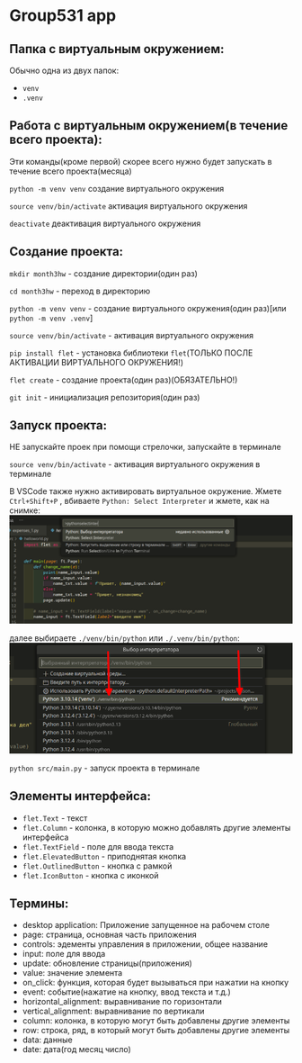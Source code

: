 # Group531 app

## Папка с виртуальным окружением:

Обычно одна из двух папок:

- `venv`
- `.venv`

## Работа с виртуальным окружением(в течение всего проекта):

Эти команды(кроме первой) скорее всего нужно будет запускать в течение всего проекта(месяца)

`python -m venv venv` создание виртуального окружения

`source venv/bin/activate` активация виртуального окружения

`deactivate` деактивация виртуального окружения

## Создание проекта:

`mkdir month3hw` - создание директории(один раз)

`cd month3hw` - переход в директорию

`python -m venv venv` - создание виртуального окружения(один раз)[или `python -m venv .venv`]

`source venv/bin/activate` - активация виртуального окружения

`pip install flet` - установка библиотеки `flet`(ТОЛЬКО ПОСЛЕ АКТИВАЦИИ ВИРТУАЛЬНОГО ОКРУЖЕНИЯ!)

`flet create` - создание проекта(один раз)(ОБЯЗАТЕЛЬНО!)

`git init` - инициализация репозитория(один раз)

## Запуск проекта:

НЕ запускайте проек при помощи стрелочки, запускайте в терминале

`source venv/bin/activate` - активация виртуального окружения в терминале

В VSCode также нужно активировать виртуальное окружение. Жмете `Ctrl+Shift+P` , вбиваете `Python: Select Interpreter` и жмете, как на снимке:
![image.png](src/assets/screenshots/Screenshot_20250510_115041.png)

далее выбираете `./venv/bin/python` или `./.venv/bin/python`:
![image.png](src/assets/screenshots/Screenshot_20250510_115902.png)

`python src/main.py` - запуск проекта в терминале

## Элементы интерфейса:

- `flet.Text` - текст
- `flet.Column` - колонка, в которую можно добавлять другие элементы интерфейса
- `flet.TextField` - поле для ввода текста
- `flet.ElevatedButton` - приподнятая кнопка
- `flet.OutlinedButton` - кнопка с рамкой
- `flet.IconButton` - кнопка с иконкой

## Термины:

- desktop application: Приложение запущенное на рабочем столе
- page: страница, основная часть приложения
- controls: эдементы управления в приложении, общее название
- input: поле для ввода
- update: обновление страницы(приложения)
- value: значение элемента
- on_click: функция, которая будет вызываться при нажатии на кнопку
- event: событие(нажатие на кнопку, ввод текста и т.д.)
- horizontal_alignment: выравнивание по горизонтали
- vertical_alignment: выравнивание по вертикали
- column: колонка, в которую могут быть добавлены другие элементы
- row: строка, ряд, в который могут быть добавлены другие элементы
- data: данные
- date: дата(год месяц число)
